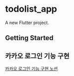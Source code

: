 # todolist_app

A new Flutter project.

## Getting Started

## 카카오 로그인 기능 구현 
[카카오 로그인 기능 구현 노션](https://www.notion.so/Oauth2-_flutter-69766c857d7947488a968c5c77604f2f)
